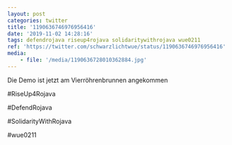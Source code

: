 ```yaml
---
layout: post
categories: twitter
title: '1190636746976956416'
date: '2019-11-02 14:28:16'
tags: defendrojava riseup4rojava solidaritywithrojava wue0211
ref: 'https://twitter.com/schwarzlichtwue/status/1190636746976956416'
media:
    - file: '/media/1190636728010362884.jpg'
---
```

Die Demo ist jetzt am Vierröhrenbrunnen angekommen

#RiseUp4Rojava

#DefendRojava

#SolidarityWithRojava

#wue0211  